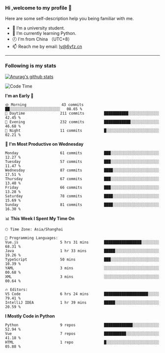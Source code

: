 ### Hi ,welcome to my profile 👋
Here are some self-description help you being familiar with me.
<!--
**liuyunfz/liuyunfz** is a ✨ _special_ ✨ repository because its `README.md` (this file) appears on your GitHub profile.
- 👯 I’m looking to collaborate on ...
- 🤔 I’m looking for help with ...
Here are some ideas to get you started:
-->
- 🏫 I’m a university student.
- 💪 I’m currently learning Python.
- 🕗 I'm from China （UTC+8）
- 📫 Reach me by email: [ly@6yfz.cn](mailto:ly@6yfz.cn)
  
---
### Following is my stats
  
[![Anurag's github stats](https://github-readme-stats.vercel.app/api?username=liuyunfz)](https://github.com/anuraghazra/github-readme-stats)
  
<!--START_SECTION:waka-->
![Code Time](http://img.shields.io/badge/Code%20Time-387%20hrs%2017%20mins-blue)

**I'm an Early 🐤** 

```text
🌞 Morning                43 commits          ██░░░░░░░░░░░░░░░░░░░░░░░   08.65 % 
🌆 Daytime                211 commits         ███████████░░░░░░░░░░░░░░   42.45 % 
🌃 Evening                232 commits         ████████████░░░░░░░░░░░░░   46.68 % 
🌙 Night                  11 commits          █░░░░░░░░░░░░░░░░░░░░░░░░   02.21 % 
```
📅 **I'm Most Productive on Wednesday** 

```text
Monday                   61 commits          ███░░░░░░░░░░░░░░░░░░░░░░   12.27 % 
Tuesday                  57 commits          ███░░░░░░░░░░░░░░░░░░░░░░   11.47 % 
Wednesday                87 commits          ████░░░░░░░░░░░░░░░░░░░░░   17.51 % 
Thursday                 67 commits          ███░░░░░░░░░░░░░░░░░░░░░░   13.48 % 
Friday                   66 commits          ███░░░░░░░░░░░░░░░░░░░░░░   13.28 % 
Saturday                 78 commits          ████░░░░░░░░░░░░░░░░░░░░░   15.69 % 
Sunday                   81 commits          ████░░░░░░░░░░░░░░░░░░░░░   16.30 % 
```


📊 **This Week I Spent My Time On** 

```text
🕑︎ Time Zone: Asia/Shanghai

💬 Programming Languages: 
Vue.js                   5 hrs 31 mins       █████████████████░░░░░░░░   68.31 % 
Java                     1 hr 33 mins        █████░░░░░░░░░░░░░░░░░░░░   19.26 % 
TypeScript               50 mins             ███░░░░░░░░░░░░░░░░░░░░░░   10.39 % 
YAML                     3 mins              ░░░░░░░░░░░░░░░░░░░░░░░░░   00.68 % 
XML                      3 mins              ░░░░░░░░░░░░░░░░░░░░░░░░░   00.64 % 

🔥 Editors: 
VS Code                  6 hrs 24 mins       ████████████████████░░░░░   79.41 % 
IntelliJ IDEA            1 hr 39 mins        █████░░░░░░░░░░░░░░░░░░░░   20.59 % 
```

**I Mostly Code in Python** 

```text
Python                   9 repos             █████████████░░░░░░░░░░░░   52.94 % 
Vue                      7 repos             ██████████░░░░░░░░░░░░░░░   41.18 % 
HTML                     1 repo              █░░░░░░░░░░░░░░░░░░░░░░░░   05.88 % 
```




<!--END_SECTION:waka-->
